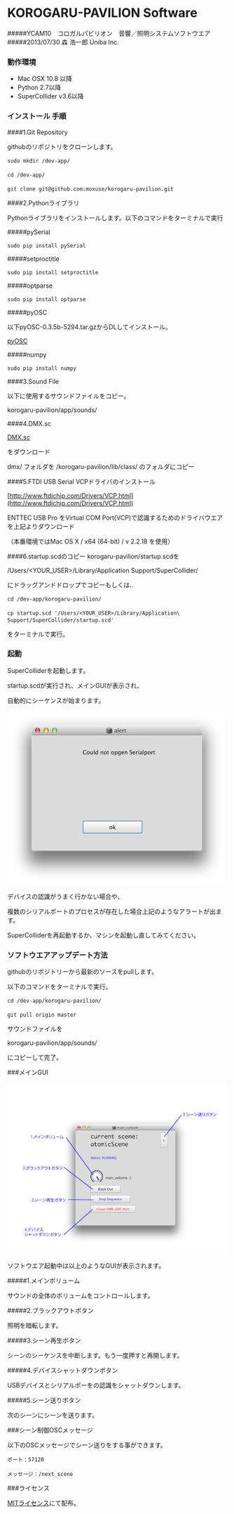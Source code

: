 KOROGARU-PAVILION Software
=================



#####YCAM10　コロガルパビリオン　音響／照明システムソフトウエア
#####2013/07/30 森 浩一郎 Uniba Inc.




### 動作環境

- Mac OSX 10.8 以降
- Python 2.7以降
- SuperCollider v3.6以降




### インストール 手順

####1.Git Repository

githubのリポジトリをクローンします。

```
sudo mkdir /dev-app/

cd /dev-app/

git clone git@github.com:moxuse/korogaru-pavilion.git
```





####2.Pythonライブラリ

Pythonライブラリをインストールします。以下のコマンドをターミナルで実行

#####pySerial


```
sudo pip install pySerial
```
#####setproctitle

```
sudo pip install setproctitle
```

#####optparse

```
sudo pip install optparse
```

#####pyOSC

以下pyOSC-0.3.5b-5294.tar.gzからDLしてインストール。

[pyOSC](https://trac.v2.nl/wiki/pyOSC)

#####numpy

```
sudo pip install numpy
```



####3.Sound File



以下に使用するサウンドファイルをコピー。

korogaru-pavilion/app/sounds/


####4.DMX.sc

[DMX.sc](https://github.com/supercollider-quarks/dmx)

をダウンロード

dmx/ フォルダを /korogaru-pavilion/lib/class/ のフォルダにコピー


####5.FTDI USB Serial VCPドライバのインストール


[http://www.ftdichip.com/Drivers/VCP.html](http://www.ftdichip.com/Drivers/VCP.html)

ENTTEC USB Pro をVirtual COM Port(VCP)で認識するためのドライバウエアを上記よりダウンロード


（本番環境ではMac OS X / x64 (64-bit) / v 2.2.18 を使用）


####6.startup.scdのコピー
korogaru-pavilion/startup.scdを

/Users/<YOUR_USER>/Library/Application Support/SuperCollider/

にドラッグアンドドロップでコピーもしくは..


```
cd /dev-app/korogaru-pavilion/

cp startup.scd '/Users/<YOUR_USER>/Library/Application\ Support/SuperCollider/startup.scd' 

```

をターミナルで実行。




### 起動
SuperColliderを起動します。

startup.scdが実行され、メインGUIが表示され、

自動的にシーケンスが始まります。

![console alert](./help-images/console_cap1.png)

デバイスの認識がうまく行かない場合や、

複数のシリアルポートのプロセスが存在した場合上記のようなアラートが出ます。

SuperColliderを再起動するか、マシンを起動し直してみてください。

### ソフトウエアアップデート方法
githubのリポジトリーから最新のソースをpullします。

以下のコマンドをターミナルで実行。

```
cd /dev-app/korogaru-pavilion/

git pull origin master
```

サウンドファイルを

korogaru-pavilion/app/sounds/

にコピーして完了。

###メインGUI

![console main gui](./help-images/console_cap0.png)

ソフトウエア起動中は以上のようなGUIが表示されます。


#####1.メインボリューム

サウンドの全体のボリュームをコントロールします。


#####2.ブラックアウトボタン

照明を暗転します。

#####3.シーン再生ボタン

シーンのシーケンスを中断します。もう一度押すと再開します。


#####4.デバイスシャットダウンボタン


USBデバイスとシリアルポーをの認識をシャットダウンします。


#####5.シーン送りボタン

次のシーンにシーンを送ります。


###シーン制御OSCメッセージ

以下のOSCメッセージでシーン送りをする事ができます。

```
ポート：57120

メッセージ：/next_scene

```


###ライセンス

[MITライセンス](http://opensource.org/licenses/mit-license.php)にて配布。


